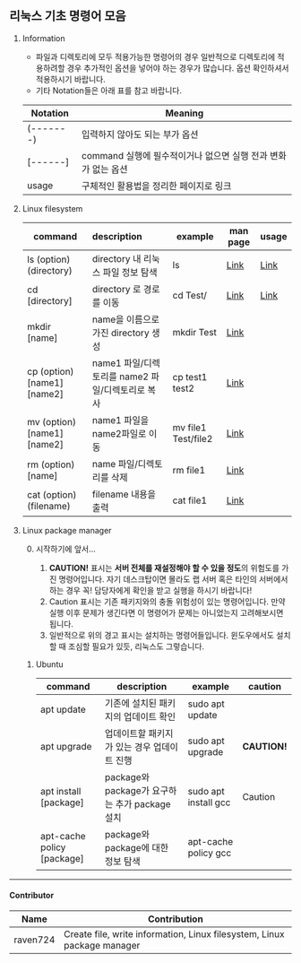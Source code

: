## 리눅스 기초 명령어 모음

1. Information

   * 파일과 디렉토리에 모두 적용가능한 명령어의 경우 일반적으로 디렉토리에 적용하려할 경우 추가적인 옵션을 넣어야 하는 경우가 많습니다. 옵션 확인하셔서 적용하시기 바랍니다.
   * 기타 Notation들은 아래 표를 참고 바랍니다.

   | Notation  | Meaning                                                      |
   | --------- | ------------------------------------------------------------ |
   | (-------) | 입력하지 않아도 되는 부가 옵션                               |
   | [------]  | command 실행에 필수적이거나 없으면 실행 전과 변화가 없는 옵션 |
   | usage     | 구체적인 활용법을 정리한 페이지로 링크                       |

   

2. Linux filesystem

   | command     | description | example | man page | usage |
   | ----------- | :---------- | ----------- | ----------- | ----------- |
   | ls (option) (directory) | directory 내 리눅스 파일 정보 탐색 | ls | [Link](https://man7.org/linux/man-pages/man1/ls.1.html) | [Link](./LinuxCommand/ls.md) |
   | cd [directory] | directory 로 경로를 이동 | cd Test/ | [Link](https://man7.org/linux/man-pages/man1/cd.1p.html) | [Link](./LinuxCommand/cd.md) |
   | mkdir [name] | name을 이름으로 가진 directory 생성 | mkdir Test | [Link](https://man7.org/linux/man-pages/man1/mkdir.1.html) |  |
   | cp (option) [name1] [name2] | name1 파일/디렉토리를 name2 파일/디렉토리로 복사 | cp test1 test2 | [Link](https://man7.org/linux/man-pages/man1/cp.1.html) |  |
   | mv (option) [name1] [name2] | name1 파일을 name2파일로 이동 | mv file1 Test/file2 | [Link](https://man7.org/linux/man-pages/man1/mv.1.html) |  |
   | rm (option) [name] | name 파일/디렉토리를 삭제 | rm file1 | [Link](https://man7.org/linux/man-pages/man1/rm.1.html) |  |
   | cat (option) (filename) | filename 내용을 출력 | cat file1 | [Link](https://man7.org/linux/man-pages/man1/cat.1.html) |  |
   
    
   
3. Linux package manager

   0. 시작하기에 앞서...
      1. **CAUTION!** 표시는 **서버 전체를 재설정해야 할 수 있을 정도**의 위험도를 가진 명령어입니다. 자기 데스크탑이면 몰라도 랩 서버 혹은 타인의 서버에서 하는 경우 꼭! 담당자에게 확인을 받고 실행을 하시기 바랍니다!
      2. Caution 표시는 기존 패키지와의 충돌 위험성이 있는 명령어입니다. 만약 실행 이후 문제가 생긴다면 이 명령어가 문제는 아니었는지 고려해보시면 됩니다.
      3. 일반적으로 위의 경고 표시는 설치하는 명령어들입니다. 윈도우에서도 설치할 때 조심할 필요가 있듯, 리눅스도 그렇습니다.

   1. Ubuntu

      | command                    | description                                    | example              | caution      |
      | -------------------------- | ---------------------------------------------- | -------------------- | ------------ |
      | apt update                 | 기존에 설치된 패키지의 업데이트 확인           | sudo apt update      |              |
      | apt upgrade                | 업데이트할 패키지가 있는 경우 업데이트 진행    | sudo apt upgrade     | **CAUTION!** |
      | apt install [package]      | package와 package가 요구하는 추가 package 설치 | sudo apt install gcc | Caution      |
      | apt-cache policy [package] | package와 package에 대한 정보 탐색             | apt-cache policy gcc |              |

      



------------------------------------

<h4> Contributor</h4>

| Name     | Contribution                                                 |
| -------- | ------------------------------------------------------------ |
| raven724 | Create file, write information, Linux filesystem, Linux package manager |





